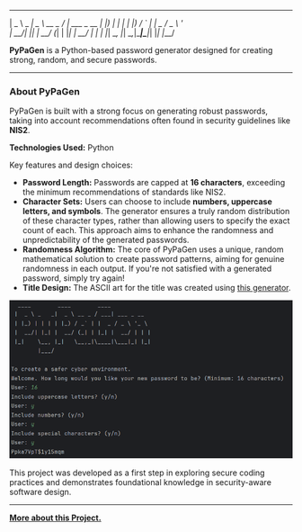 ____         ____         ____
|  _ \ _    _|  _ \ __ _ / ___| ___ _ __
| |_) | | | | |_) / _` | |  _ / _ \ '_ \
| __/| |_| | __/ (_| | |_| | __/ | | |
|_|   \__, |_|   \__,_|\____|\___|_| |_|
        |___/

**PyPaGen** is a Python-based password generator designed for creating strong, random, and secure passwords.

-----

### About PyPaGen

PyPaGen is built with a strong focus on generating robust passwords, taking into account recommendations often found in security guidelines like **NIS2**.

**Technologies Used:** Python

Key features and design choices:

* **Password Length:** Passwords are capped at **16 characters**, exceeding the minimum recommendations of standards like NIS2.
* **Character Sets:** Users can choose to include **numbers, uppercase letters, and symbols**. The generator ensures a truly random distribution of these character types, rather than allowing users to specify the exact count of each. This approach aims to enhance the randomness and unpredictability of the generated passwords.
* **Randomness Algorithm:** The core of PyPaGen uses a unique, random mathematical solution to create password patterns, aiming for genuine randomness in each output. If you're not satisfied with a generated password, simply try again!
* **Title Design:** The ASCII art for the title was created using [this generator](https://budavariam.github.io/asciiart-text/).

![Screenshot](PyPaGen.png)

This project was developed as a first step in exploring secure coding practices and demonstrates foundational knowledge in security-aware software design.

---

**[More about this Project.](https://cyberspear.de/public/Projects/Repositories/PyPaGen.html)**